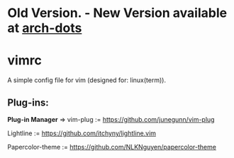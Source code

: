 # Old Version. - New Version available at [arch-dots](https://github.com/HeMan-98/arch-dots)

# vimrc
A simple config file for vim (designed for: linux(term)).

## Plug-ins:
**Plug-in Manager** => vim-plug := https://github.com/junegunn/vim-plug

Lightline := https://github.com/itchyny/lightline.vim

Papercolor-theme := https://github.com/NLKNguyen/papercolor-theme
